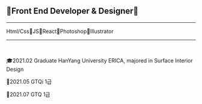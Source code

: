 <h2> 🌵Front End Developer & Designer🌵 </h2>

<hr>
Html/Css🌵JS🌵React🌵Photoshop🌵Illustrator
<hr>

<br>
<p>🎓2021.02 Graduate HanYang University ERICA, majored in Surface Interior Design</p>
<p>🔰2021.05 GTQi 1급</p>
<p>🔰2021.07 GTQ 1급</p>
<p</p>
<br>

<!--
**kkevi/kkevi** is a ✨ _special_ ✨ repository because its `README.md` (this file) appears on your GitHub profile.

Here are some ideas to get you started:

- 🔭 I’m currently working on ...
- 🌱 I’m currently learning ...
- 👯 I’m looking to collaborate on ...
- 🤔 I’m looking for help with ...
- 💬 Ask me about ...
- 📫 How to reach me: ...
- 😄 Pronouns: ...
- ⚡ Fun fact: ...
-->
